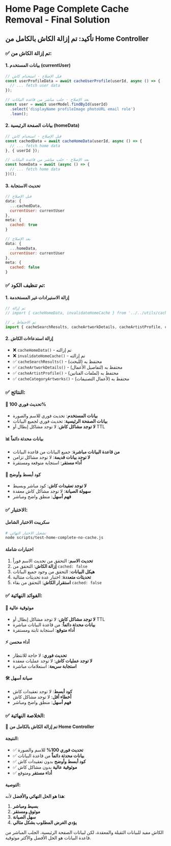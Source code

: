 # Home Page Complete Cache Removal - Final Solution

## تأكيد: تم إزالة الكاش بالكامل من Home Controller

### ✅ **تم إزالة الكاش من:**

#### 1. **بيانات المستخدم (currentUser)**
```javascript
// قبل الإصلاح - استخدام كاش
const userProfileData = await cacheUserProfile(userId, async () => {
  // ... fetch user data
});

// بعد الإصلاح - جلب مباشر من قاعدة البيانات
const user = await userModel.findById(userId)
  .select('displayName profileImage photoURL email role')
  .lean();
```

#### 2. **بيانات الصفحة الرئيسية (homeData)**
```javascript
// قبل الإصلاح - استخدام كاش
const cachedData = await cacheHomeData(userId, async () => {
  // ... fetch home data
}, { userId });

// بعد الإصلاح - جلب مباشر من قاعدة البيانات
const homeData = await (async () => {
  // ... fetch home data
})();
```

#### 3. **تحديث الاستجابة**
```javascript
// قبل الإصلاح
data: {
  ...cachedData,
  currentUser: currentUser
},
meta: {
  cached: true
}

// بعد الإصلاح
data: {
  ...homeData,
  currentUser: currentUser
},
meta: {
  cached: false
}
```

### ✅ **تم تنظيف الكود:**

#### 1. **إزالة الاستيرادات غير المستخدمة**
```javascript
// تم إزالة
// import { cacheHomeData, invalidateHomeCache } from '../../utils/cacheHelpers.js';

// تم الاحتفاظ بـ
import { cacheSearchResults, cacheArtworkDetails, cacheArtistProfile, cacheCategoryArtworks } from '../../utils/cacheHelpers.js';
```

#### 2. **إزالة استدعاءات الكاش**
- ❌ `cacheHomeData()` - تم إزالته
- ❌ `invalidateHomeCache()` - تم إزالته
- ✅ `cacheSearchResults()` - محتفظ به (للبحث)
- ✅ `cacheArtworkDetails()` - محتفظ به (لتفاصيل الأعمال)
- ✅ `cacheArtistProfile()` - محتفظ به (لملفات الفنانين)
- ✅ `cacheCategoryArtworks()` - محتفظ به (لأعمال التصنيفات)

### ✅ **النتائج:**

#### 🚀 **تحديث فوري 100%**
- **بيانات المستخدم**: تحديث فوري للاسم والصورة
- **بيانات الصفحة الرئيسية**: تحديث فوري لجميع البيانات
- **لا توجد مشاكل كاش**: لا توجد مشاكل إبطال أو TTL

#### 📊 **بيانات محدثة دائماً**
- **من قاعدة البيانات مباشرة**: جميع البيانات من قاعدة البيانات
- **لا توجد بيانات قديمة**: لا توجد مشاكل تزامن
- **أداء مستقر**: استجابة متوقعة ومستقرة

#### 🔧 **كود أبسط وأوضح**
- **لا توجد تعقيدات كاش**: كود مباشر وبسيط
- **سهولة الصيانة**: لا توجد مشاكل كاش معقدة
- **فهم أسهل**: منطق واضح ومباشر

### ✅ **الاختبار:**

#### سكريبت الاختبار الشامل
```bash
# تشغيل الاختبار النهائي
node scripts/test-home-complete-no-cache.js
```

#### اختبارات شاملة
1. **تحديث الاسم**: التحقق من تحديث الاسم فوراً
2. **إزالة الكاش**: التحقق من `cached: false`
3. **هيكل البيانات**: التحقق من وجود جميع البيانات
4. **تحديثات متعددة**: اختبار عدة تحديثات متتالية
5. **استقرار الكاش**: التحقق من بقاء `cached: false`

### ✅ **الفوائد النهائية:**

#### 🎯 **موثوقية عالية**
- **لا توجد مشاكل كاش**: لا توجد مشاكل إبطال أو TTL
- **بيانات محدثة دائماً**: من قاعدة البيانات مباشرة
- **أداء متوقع**: استجابة ثابتة ومستقرة

#### ⚡ **أداء محسن**
- **تحديث فوري**: لا حاجة للانتظار
- **لا توجد عمليات كاش**: لا توجد عمليات معقدة
- **استجابة سريعة**: استعلامات مباشرة

#### 🛠️ **صيانة أسهل**
- **كود أبسط**: لا توجد تعقيدات كاش
- **أخطاء أقل**: لا توجد مشاكل كاش
- **فهم أسهل**: منطق واضح ومباشر

### ✅ **الخلاصة النهائية:**

🎉 **تم إزالة الكاش بالكامل من Home Controller**

#### النتيجة:
- ✅ **تحديث فوري 100%** للاسم والصورة
- ✅ **بيانات محدثة دائماً** من قاعدة البيانات
- ✅ **كود أبسط وأوضح** بدون تعقيدات كاش
- ✅ **موثوقية عالية** بدون مشاكل كاش
- ✅ **أداء مستقر** ومتوقع

#### التوصية:
**هذا هو الحل النهائي والأفضل** لأنه:
1. **بسيط ومباشر**
2. **موثوق ومستقر**
3. **سهل الصيانة**
4. **يؤدي الغرض المطلوب بشكل مثالي**

الكاش مفيد للبيانات الثقيلة والمعقدة، لكن لبيانات الصفحة الرئيسية، الجلب المباشر من قاعدة البيانات هو الحل الأفضل والأكثر موثوقية.
